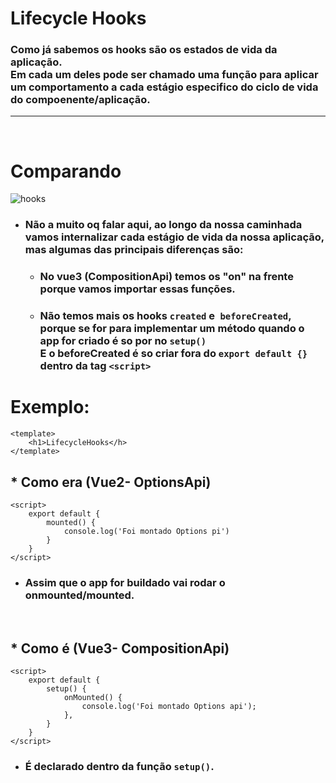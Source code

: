 # Lifecycle Hooks 
### Como já sabemos os hooks são os estados de vida da aplicação. <br>Em cada um deles pode ser chamado uma função para aplicar um comportamento a cada estágio especifico do ciclo de vida do compoenente/aplicação.
---
<br>

# Comparando
![hooks](https://miro.medium.com/max/860/1*ebI7VwCyxFPksX_ZULJ5Rw.png)
- ### Não a muito oq falar aqui, ao longo da nossa caminhada vamos internalizar cada estágio de vida da nossa aplicação, mas algumas das principais diferenças são:
    - ### No vue3 (CompositionApi) temos os "on" na frente porque vamos importar essas funções.
    - ### Não temos mais os hooks `created` e` beforeCreated`, porque se for para implementar um método quando o app for criado é so por no `setup()` <br> E o beforeCreated é so criar fora do `export default {}` dentro da tag `<script>`

# Exemplo:
````
<template>
    <h1>LifecycleHooks</h>
</template>
````
## * Como era (Vue2- OptionsApi) 
````
<script>
    export default {
        mounted() {
            console.log('Foi montado Options pi')
        }
    }
</script>
````
- ### Assim que o app for buildado vai rodar o onmounted/mounted.
<br>

## * Como é (Vue3- CompositionApi)
````
<script>
    export default {
        setup() {
            onMounted() {
                console.log('Foi montado Options api');
            },
        }
    }
</script>
````
- ### É declarado dentro da função `setup()`.